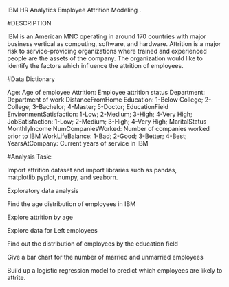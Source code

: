 IBM HR Analytics Employee Attrition Modeling .

#DESCRIPTION

IBM is an American MNC operating in around 170 countries with major business vertical as computing, software, and hardware. Attrition is a major risk to service-providing organizations where trained and experienced people are the assets of the company. The organization would like to identify the factors which influence the attrition of employees.

#Data Dictionary

Age: Age of employee Attrition: Employee attrition status Department: Department of work DistanceFromHome Education: 1-Below College; 2- College; 3-Bachelor; 4-Master; 5-Doctor; EducationField EnvironmentSatisfaction: 1-Low; 2-Medium; 3-High; 4-Very High; JobSatisfaction: 1-Low; 2-Medium; 3-High; 4-Very High; MaritalStatus MonthlyIncome NumCompaniesWorked: Number of companies worked prior to IBM WorkLifeBalance: 1-Bad; 2-Good; 3-Better; 4-Best; YearsAtCompany: Current years of service in IBM

#Analysis Task:

Import attrition dataset and import libraries such as pandas, matplotlib.pyplot, numpy, and seaborn.

Exploratory data analysis

Find the age distribution of employees in IBM

Explore attrition by age

Explore data for Left employees

Find out the distribution of employees by the education field

Give a bar chart for the number of married and unmarried employees

Build up a logistic regression model to predict which employees are likely to attrite.